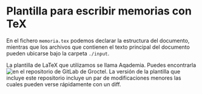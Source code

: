 # Plantilla para escribir memorias con TeX

En el fichero `memoria.tex` podemos declarar la estructura del documento, mientras que los archivos que contienen el texto principal del documento pueden ubicarse bajo la carpeta `./input`.

La plantilla de LaTeX que utilizamos se llama Aqademia. Puedes encontrarla ![en el repositorio de GitLab de Groctel](https://gitlab.com/Groctel/aqademia). La versión de la plantilla que incluye este repositorio incluye un par de modificaciones menores las cuales pueden verse rápidamente con un diff.
